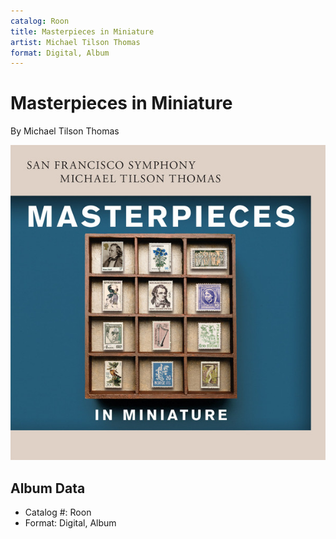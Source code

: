 ```yaml
---
catalog: Roon
title: Masterpieces in Miniature
artist: Michael Tilson Thomas
format: Digital, Album
---
```


# Masterpieces in Miniature

By Michael Tilson Thomas

![](../../assets/albumcovers/Michael_Tilson_Thomas-Masterpieces_in_Miniature.png)

## Album Data

- Catalog #: Roon
- Format: Digital, Album

